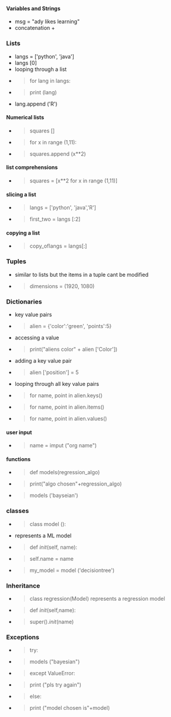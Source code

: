#### Variables and Strings
- msg = "ady likes learning"
- concatenation +

### Lists
- langs = ['python', 'java']
- langs [0]
- looping through a list
- > for lang in langs:
- > print  (lang)
- lang.append ('R')

#### Numerical lists
- > squares []
- > for x in range (1,11):
- > squares.append (x**2)

#### list comprehensions
- > squares = [x**2 for x in range (1,11)]

#### slicing a list
- > langs = ['python', 'java','R']
- > first_two = langs [:2]

#### copying a list
-  > copy_oflangs = langs[:]


### Tuples
- similar to lists but the items in a tuple cant be modified 
- > dimensions = (1920, 1080)

### Dictionaries
- key value pairs
- >alien = {'color':'green', 'points':5}
- accessing a value
- >print("aliens color" + alien ['Color'])
- adding a key value pair
- >alien ['position'] = 5
- looping through all key value pairs 
- >for name, point in alien.keys()
- >for name, point in alien.items()
- >for name, point in alien.values()

#### user input
- > name = imput ("org name")

#### functions 
- > def models(regression_algo)
- > print("algo chosen"+regression_algo)

- > models ('bayseian')

### classes
- > class model ():
- represents a ML model
- > def _init_(self, name):
- > self.name = name

- > my_model = model ('decisiontree')


### Inheritance
 - > class regression(Model)
 represents a regression model
 - > def _init_(self,name):
 - > super()._init_(name)


### Exceptions
- > try:
- >  models ("bayesian")
- > except ValueError:
- > print ("pls try again")
- > else:
- > print ("model chosen is"+model)


